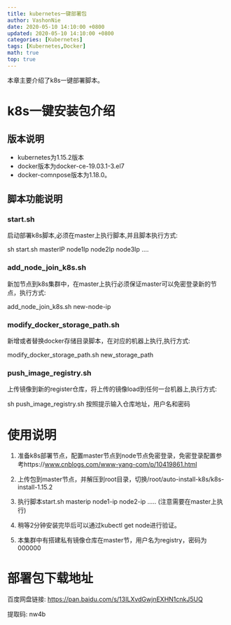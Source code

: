 ```yaml
---
title: kubernetes一键部署包
author: VashonNie
date: 2020-05-10 14:10:00 +0800
updated: 2020-05-10 14:10:00 +0800
categories: [Kubernetes]
tags: [Kubernetes,Docker]
math: true
top: true
---
```


本章主要介绍了k8s一键部署脚本。

# k8s一键安装包介绍

## 版本说明

* kubernetes为1.15.2版本  
* docker版本为docker-ce-19.03.1-3.el7  
* docker-comnpose版本为1.18.0。  

## 脚本功能说明

### start.sh

启动部署k8s脚本,必须在master上执行脚本,并且脚本执行方式:

sh start.sh masterIP node1Ip node2Ip node3Ip ....

### add_node_join_k8s.sh 

新加节点到k8s集群中，在master上执行必须保证master可以免密登录新的节点，执行方式:

add_node_join_k8s.sh new-node-ip

### modify_docker_storage_path.sh

新增或者替换docker存储目录脚本，在对应的机器上执行,执行方式:

modify_docker_storage_path.sh new_storage_path

### push_image_registry.sh

上传镜像到新的register仓库，将上传的镜像load到任何一台机器上,执行方式:

sh push_image_registry.sh 按照提示输入仓库地址，用户名和密码

# 使用说明

1. 准备k8s部署节点，配置master节点到node节点免密登录，免密登录配置参考https://www.cnblogs.com/www-yang-com/p/10419861.html

2. 上传包到master节点，并解压到root目录，切换/root/auto-install-k8s/k8s-install-1.15.2

3. 执行脚本start.sh masterip node1-ip node2-ip ..... (注意需要在master上执行)

4. 稍等2分钟安装完毕后可以通过kubectl get node进行验证。

5. 本集群中有搭建私有镜像仓库在master节，用户名为registry，密码为000000


# 部署包下载地址

百度网盘链接: <https://pan.baidu.com/s/13ILXvdGwjnEXHN1cnkJ5UQ> 

提取码: nw4b 


